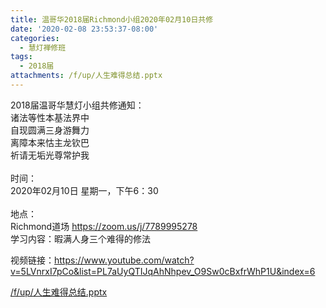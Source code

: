 ```yaml
---
title: 温哥华2018届Richmond小组2020年02月10日共修
date: '2020-02-08 23:53:37-08:00'
categories:
  - 慧灯禅修班
tags:
  - 2018届
attachments: /f/up/人生难得总结.pptx
---
```

2018届温哥华慧灯小组共修通知：\
诸法等性本基法界中\
自现圆满三身游舞力\
离障本来怙主龙钦巴\
祈请无垢光尊常护我\
\
时间：\
2020年02月10日 星期一，下午6：30\
\
地点：\
Richmond道场 
<https://zoom.us/j/7789995278>
\
学习内容：暇满人身三个难得的修法

视频链接：https://www.youtube.com/watch?v=5LVnrxI7pCo&list=PL7aUyQTIJqAhNhpev_O9Sw0cBxfrWhP1U&index=6


[/f/up/人生难得总结.pptx](/f/up/人生难得总结.pptx)

